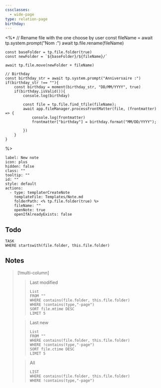 ```yaml
---
cssclasses:
  - wide-page
type: relation-page
birthday:
---
```


<%*
	// Rename file with the one choose by user
	const fileName = await tp.system.prompt("Nom :")
	await tp.file.rename(fileName)
  
	const baseFolder = tp.file.folder(true)
	const newFolder = `${baseFolder}/${fileName}/`

	await tp.file.move(newFolder + fileName)

	// Birthday
	const birthday_str = await tp.system.prompt("Anniversaire :")
	if(birthday_str !== ""){
		const birthday = moment(birthday_str, "DD/MM/YYYY", true)
		if(birthday.isValid()){
			console.log(birthday)
			
			const file = tp.file.find_tfile(fileName);
			await app.fileManager.processFrontMatter(file, (frontmatter) => {
				console.log(frontmatter)
				frontmatter["birthday"] = birthday.format("MM/DD/YYYY");
			  
			})
		}
	}
	
%>






```meta-bind-button
label: New note
icon: plus
hidden: false
class: ""
tooltip: ""
id: ""
style: default
actions:
  - type: templaterCreateNote
    templateFile: Templates/Note.md
    folderPath: <% tp.file.folder(true) %>
    fileName: ""
    openNote: true
    openIfAlreadyExists: false

```
## Todo

```dataview
TASK
WHERE startswith(file.folder, this.file.folder)
```

## Notes

> [!multi-column]
> 
>> Last modified
>>```dataview
>>List
>>FROM ""
>>WHERE contains(file.folder, this.file.folder)
>>WHERE !contains(type,"-page")
>>SORT file.mtime DESC
>>LIMIT 5
>>```
>
>> Last new
>>```dataview
>>List
>>FROM ""
>>WHERE contains(file.folder, this.file.folder)
>>WHERE !contains(type,"-page")
>>SORT file.ctime DESC
>>LIMIT 5
>>```
>
>> All
>>```dataview
>>LIST
>>WHERE contains(file.folder, this.file.folder)
>>WHERE !contains(type,"-page")
>>```
